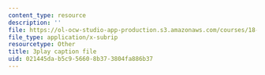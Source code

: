 ```yaml
---
content_type: resource
description: ''
file: https://ol-ocw-studio-app-production.s3.amazonaws.com/courses/18-01sc-single-variable-calculus-fall-2010/021445dab5c956608b373804fa886b37_4Q37iOyBq44.vtt
file_type: application/x-subrip
resourcetype: Other
title: 3play caption file
uid: 021445da-b5c9-5660-8b37-3804fa886b37
---
```

